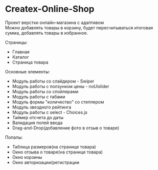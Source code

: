 # Createx-Online-Shop

Проект верстки онлайн-магазина с адаптивом  
Можно добавлять товары в корзину, будет пересчитываться итоговая сумма, добавлять товары в избранное.
    
Страницы:
* Главная
* Каталог
* Страница товара


Основные элементы:
* Модуль работы со слайдером - Swiper
* Модуль работы с ползунком цены - noUislider
* Модуль работы со спойлерами
* Модуль работы с табами
* Модуль формы "количество" со степпером
* Модуль звездного рейтинга
* Модуль работы с select - Choices.js
* Таймер отсчета до даты
* Валидация полей ввода
* Drag-and-Drop(добавление фото в отзыв о товаре)

Попапы:
* Таблица размеров(на странице товара)
* Окно отзыва о товаре(на странице товара)
* Окно корзины
* Окно авторизации/регистрации  

